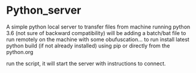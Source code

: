 # Python_server
A simple python local server to transfer files from machine running python 3.6 (not sure of backward compatibility)
will be adding a batch/bat file to run remotely on the machine with some obufuscation...
to run install latest python build (if not already installed) using pip or directly from the python.org

run the script, 
it will start the server with instructions to connect.
